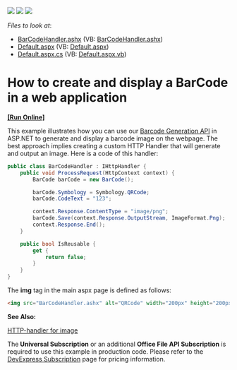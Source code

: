 <!-- default badges list -->
![](https://img.shields.io/endpoint?url=https://codecentral.devexpress.com/api/v1/VersionRange/128612586/13.1.4%2B)
[![](https://img.shields.io/badge/Open_in_DevExpress_Support_Center-FF7200?style=flat-square&logo=DevExpress&logoColor=white)](https://supportcenter.devexpress.com/ticket/details/E4716)
[![](https://img.shields.io/badge/📖_How_to_use_DevExpress_Examples-e9f6fc?style=flat-square)](https://docs.devexpress.com/GeneralInformation/403183)
<!-- default badges end -->
<!-- default file list -->
*Files to look at*:

* [BarCodeHandler.ashx](./CS/WebSite/BarCodeHandler.ashx) (VB: [BarCodeHandler.ashx](./VB/WebSite/BarCodeHandler.ashx))
* [Default.aspx](./CS/WebSite/Default.aspx) (VB: [Default.aspx](./VB/WebSite/Default.aspx))
* [Default.aspx.cs](./CS/WebSite/Default.aspx.cs) (VB: [Default.aspx.vb](./VB/WebSite/Default.aspx.vb))
<!-- default file list end -->
# How to create and display a BarCode in a web application
<!-- run online -->
**[[Run Online]](https://codecentral.devexpress.com/e4716/)**
<!-- run online end -->


<p>This example illustrates how you can use our <a href="https://documentation.devexpress.com/OfficeFileAPI/15094/Barcode-Generation-API">Barcode Generation API</a> in ASP.NET to generate and display a barcode image on the webpage. The best approach implies creating a custom HTTP Handler that will generate and output an image. Here is a code of this handler:</p>

```cs
public class BarCodeHandler : IHttpHandler {
    public void ProcessRequest(HttpContext context) {
        BarCode barCode = new BarCode();

        barCode.Symbology = Symbology.QRCode;
        barCode.CodeText = "123";

        context.Response.ContentType = "image/png";
        barCode.Save(context.Response.OutputStream, ImageFormat.Png);
        context.Response.End();
    }

    public bool IsReusable {
        get {
            return false;
        }
    }
}
```

<p>The <strong>img</strong> tag in the main aspx page is defined as follows:</p>

```aspx
<img src="BarCodeHandler.ashx" alt="QRCode" width="200px" height="200px" />
```

<p><strong>See Also:</strong></p>
<p><a href="http://www.codeproject.com/Tips/577385/HTTP-handler-for-image">HTTP-handler for image</a></p>
<p>The<strong> Universal Subscription</strong> or an additional <strong>Office File API Subscription</strong> is required to use this example in production code. Please refer to the <a href="https://www.devexpress.com/Buy/NET/">DevExpress Subscription</a> page for pricing information.</p>
